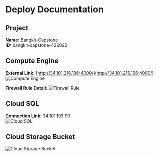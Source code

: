 # Deploy Documentation

## Project

**Name:** Bangkit-Capstone  
**ID:** bangkit-capstone-426022

## Compute Engine

**External Link:** [http://34.101.216.196:4000/](http://34.101.216.196:4000/)
![Compute Engine](https://github.com/Sapa-C2/Bangkit-Capstone/assets/158445625/e4874629-0584-4e22-b451-29f18baf7b06)

**Firewall Rule Detail:**
![Firewall Rule](https://github.com/Sapa-C2/Bangkit-Capstone/assets/158445625/c0743dfc-8efb-430c-afc9-df4044bb3b78)

## Cloud SQL

**Connection Link:** 34.101.193.90  
![Cloud SQL](https://github.com/Sapa-C2/Bangkit-Capstone/assets/158445625/ffc553c0-f6fa-4fa0-bba2-7dfdb9625b19)

## Cloud Storage Bucket

![Cloud Storage Bucket](https://github.com/Sapa-C2/Bangkit-Capstone/assets/158445625/2f9552ff-d9b1-4a9f-9eb1-e0cd2c032f26)
